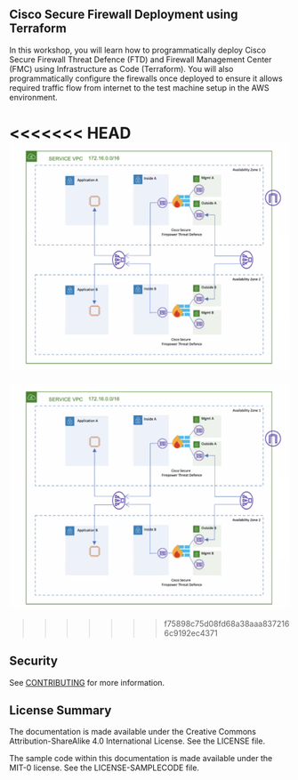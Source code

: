 ## Cisco Secure Firewall Deployment using Terraform

In this workshop, you will learn how to programmatically deploy Cisco Secure Firewall Threat Defence (FTD) and Firewall Management Center (FMC) using Infrastructure as Code (Terraform). You will also programmatically configure the firewalls once deployed to ensure it allows required traffic flow from internet to the test machine setup in the AWS environment.

<<<<<<< HEAD
![Lab Topology](static/images/topology.png)
=======
![Lab Topology](static/Images/topology.png)
>>>>>>> f75898c75d08fd68a38aaa8372166c9192ec4371

## Security

See [CONTRIBUTING](CONTRIBUTING.md#security-issue-notifications) for more information.

## License Summary

The documentation is made available under the Creative Commons Attribution-ShareAlike 4.0 International License. See the LICENSE file.

The sample code within this documentation is made available under the MIT-0 license. See the LICENSE-SAMPLECODE file.
